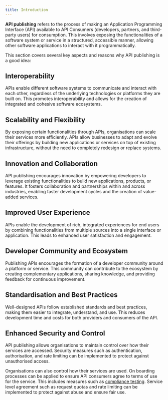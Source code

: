 ```yaml
---
title: Introduction
---
```


**API publishing** refers to the process of making an Application Programming Interface (API) available to API Consumers (developers, partners, and third-party users) for consumption. This involves exposing the functionalities of a software system or service in a structured, accessible manner, allowing other software applications to interact with it programmatically.

This section covers several key aspects and reasons why API publishing is a good idea:

## Interoperability

APIs enable different software systems to communicate and interact with each other, regardless of the underlying technologies or platforms they are built on. This promotes interoperability and allows for the creation of integrated and cohesive software ecosystems.

## Scalability and Flexibility

By exposing certain functionalities through APIs, organisations can scale their services more efficiently. APIs allow businesses to adapt and evolve their offerings by building new applications or services on top of existing infrastructure, without the need to completely redesign or replace systems.

## Innovation and Collaboration

API publishing encourages innovation by empowering developers to leverage existing functionalities to build new applications, products, or features. It fosters collaboration and partnerships within and across industries, enabling faster development cycles and the creation of value-added services.

## Improved User Experience

APIs enable the development of rich, integrated experiences for end users by combining functionalities from multiple sources into a single interface or application. This leads to enhanced user satisfaction and engagement.

## Developer Community and Ecosystem

Publishing APIs encourages the formation of a developer community around a platform or service. This community can contribute to the ecosystem by creating complementary applications, sharing knowledge, and providing feedback for continuous improvement.

## Standardisation and Best Practices

Well-designed APIs follow established standards and best practices, making them easier to integrate, understand, and use. This reduces development time and costs for both providers and consumers of the API.

## Enhanced Security and Control

API publishing allows organisations to maintain control over how their services are accessed. Security measures such as authentication, authorisation, and rate limiting can be implemented to protect against unauthorised access.

Organisations can also control how their services are used. On boarding processes can be applied to ensure API consumers agree to terms of use for the service. This includes measures such as [compliance testing](./08-ComplianceTesting.md). Service level agreement such as request quotas and rate limiting can be implemented to protect against abuse and ensure fair use.

